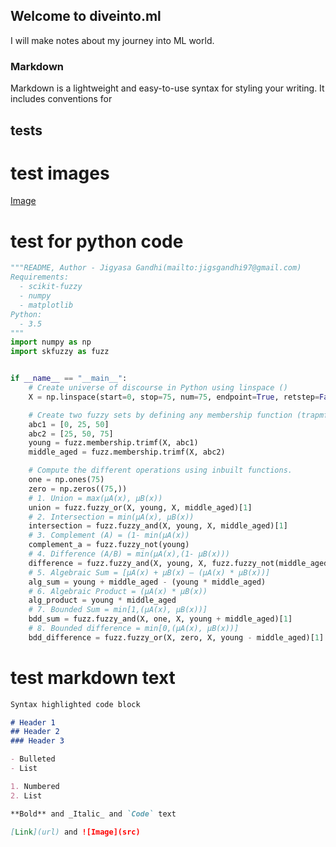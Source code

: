 ## Welcome to diveinto.ml

I will make notes about my journey into ML world.

### Markdown

Markdown is a lightweight and easy-to-use syntax for styling your writing. It includes conventions for

## tests 
# test images
[Image](https://stephenhaunts.files.wordpress.com/2014/04/10-ways-to-be-a-better-developer.png)
# test for python code 
```python
"""README, Author - Jigyasa Gandhi(mailto:jigsgandhi97@gmail.com)
Requirements:
  - scikit-fuzzy
  - numpy
  - matplotlib
Python:
  - 3.5
"""
import numpy as np
import skfuzzy as fuzz


if __name__ == "__main__":
    # Create universe of discourse in Python using linspace ()
    X = np.linspace(start=0, stop=75, num=75, endpoint=True, retstep=False)

    # Create two fuzzy sets by defining any membership function (trapmf(), gbellmf(),gaussmf(), etc).
    abc1 = [0, 25, 50]
    abc2 = [25, 50, 75]
    young = fuzz.membership.trimf(X, abc1)
    middle_aged = fuzz.membership.trimf(X, abc2)

    # Compute the different operations using inbuilt functions.
    one = np.ones(75)
    zero = np.zeros((75,))
    # 1. Union = max(µA(x), µB(x))
    union = fuzz.fuzzy_or(X, young, X, middle_aged)[1]
    # 2. Intersection = min(µA(x), µB(x))
    intersection = fuzz.fuzzy_and(X, young, X, middle_aged)[1]
    # 3. Complement (A) = (1- min(µA(x))
    complement_a = fuzz.fuzzy_not(young)
    # 4. Difference (A/B) = min(µA(x),(1- µB(x)))
    difference = fuzz.fuzzy_and(X, young, X, fuzz.fuzzy_not(middle_aged)[1])[1]
    # 5. Algebraic Sum = [µA(x) + µB(x) – (µA(x) * µB(x))]
    alg_sum = young + middle_aged - (young * middle_aged)
    # 6. Algebraic Product = (µA(x) * µB(x))
    alg_product = young * middle_aged
    # 7. Bounded Sum = min[1,(µA(x), µB(x))]
    bdd_sum = fuzz.fuzzy_and(X, one, X, young + middle_aged)[1]
    # 8. Bounded difference = min[0,(µA(x), µB(x))]
    bdd_difference = fuzz.fuzzy_or(X, zero, X, young - middle_aged)[1]
```
# test markdown text 
```markdown
Syntax highlighted code block

# Header 1
## Header 2
### Header 3

- Bulleted
- List

1. Numbered
2. List

**Bold** and _Italic_ and `Code` text

[Link](url) and ![Image](src)
```
